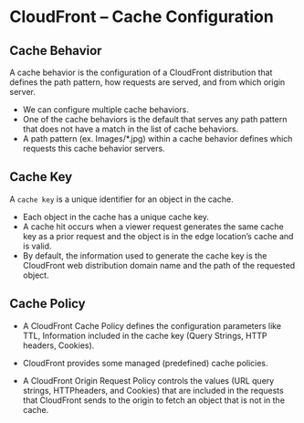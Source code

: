 # CloudFront – Cache Configuration

## Cache Behavior

A cache behavior is the configuration of a CloudFront distribution that defines the path pattern, how requests are served, and from which origin server.

- We can configure multiple cache behaviors.
- One of the cache behaviors is the default that serves any path pattern that does not have a match in the list of cache behaviors.
- A path pattern (ex. Images/\*.jpg) within a cache behavior defines which requests this cache behavior servers.

## Cache Key

A `cache key` is a unique identifier for an object in the cache.

- Each object in the cache has a unique cache key.
- A cache hit occurs when a viewer request generates the same cache key as a prior request and the object is in the edge location’s cache and is valid.
- By default, the information used to generate the cache key is the CloudFront web distribution domain name and the path of the requested object.

## Cache Policy

- A CloudFront Cache Policy defines the configuration parameters like TTL, Information included in the cache key (Query Strings, HTTP headers, Cookies).

- CloudFront provides some managed (predefined) cache policies.

- A CloudFront Origin Request Policy controls the values (URL query strings, HTTPheaders, and Cookies) that are included in the requests that CloudFront sends to the origin to fetch an object that is not in the cache.
